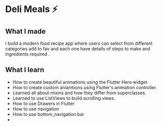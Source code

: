 

# Deli Meals ⚡️



## What I made

I build a modern food recipe app where users can select from different categories add to fav and each one have details of steps to make and ingredients required .


## What I learn


- How to create beautiful animations using the Flutter Hero widget.
- How to create custom aniamtions using Flutter's animation controller. 
- Learned all about mixins and how they differ from superclasses.
- Learned to use ListViews to build scrolling views.
- How to use Drawers in Flutter 
- How to use navigation 
- How to use bottom_navigation bar
-
